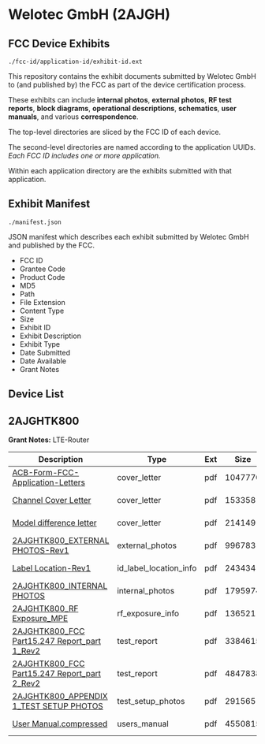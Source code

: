 # Welotec GmbH (2AJGH)
## FCC Device Exhibits

```
./fcc-id/application-id/exhibit-id.ext
```

This repository contains the exhibit documents submitted by Welotec GmbH to (and published by) the FCC as part of the device certification process.

These exhibits can include **internal photos**, **external photos**, **RF test reports**, **block diagrams**, **operational descriptions**, **schematics**, **user manuals**, and various **correspondence**.

The top-level directories are sliced by the FCC ID of each device.

The second-level directories are named according to the application UUIDs. *Each FCC ID includes one or more application.*

Within each application directory are the exhibits submitted with that application. 

## Exhibit Manifest

```
./manifest.json
```

JSON manifest which describes each exhibit submitted by Welotec GmbH and published by the FCC.

- FCC ID
- Grantee Code
- Product Code
- MD5
- Path
- File Extension
- Content Type
- Size
- Exhibit ID
- Exhibit Description
- Exhibit Type
- Date Submitted
- Date Available
- Grant Notes

## Device List
## 2AJGHTK800
**Grant Notes:** LTE-Router

| Description | Type | Ext | Size | Submitted | Available |
| ----------- | ---- | --- | ---- | --------- | --------- |
| [ACB-Form-FCC-Application-Letters](2AJGHTK800/2e991d01fb739893057e5fbfea2dcc3f/3369169.pdf) | cover_letter | pdf | 1047770 | 2017-04-25 | 2017-05-03 |
| [Channel Cover Letter](2AJGHTK800/2e991d01fb739893057e5fbfea2dcc3f/3369170.pdf) | cover_letter | pdf | 153358 | 2017-04-25 | 2017-05-03 |
| [Model difference letter](2AJGHTK800/2e991d01fb739893057e5fbfea2dcc3f/3369171.pdf) | cover_letter | pdf | 214149 | 2017-04-25 | 2017-05-03 |
| [2AJGHTK800_EXTERNAL PHOTOS-Rev1](2AJGHTK800/2e991d01fb739893057e5fbfea2dcc3f/3379637.pdf) | external_photos | pdf | 996783 | 2017-05-04 | 2017-05-03 |
| [Label Location-Rev1](2AJGHTK800/2e991d01fb739893057e5fbfea2dcc3f/3379638.pdf) | id_label_location_info | pdf | 243434 | 2017-05-04 | 2017-05-03 |
| [2AJGHTK800_INTERNAL PHOTOS](2AJGHTK800/2e991d01fb739893057e5fbfea2dcc3f/3369173.pdf) | internal_photos | pdf | 1795974 | 2017-04-25 | 2017-05-03 |
| [2AJGHTK800_RF Exposure_MPE](2AJGHTK800/2e991d01fb739893057e5fbfea2dcc3f/3369176.pdf) | rf_exposure_info | pdf | 136521 | 2017-04-25 | 2017-05-03 |
| [2AJGHTK800_FCC Part15.247 Report_part 1_Rev2](2AJGHTK800/2e991d01fb739893057e5fbfea2dcc3f/3383216.pdf) | test_report | pdf | 3384615 | 2017-05-09 | 2017-05-03 |
| [2AJGHTK800_FCC Part15.247 Report_part 2_Rev2](2AJGHTK800/2e991d01fb739893057e5fbfea2dcc3f/3383217.pdf) | test_report | pdf | 4847838 | 2017-05-09 | 2017-05-03 |
| [2AJGHTK800_APPENDIX 1_TEST SETUP PHOTOS](2AJGHTK800/2e991d01fb739893057e5fbfea2dcc3f/3369220.pdf) | test_setup_photos | pdf | 291565 | 2017-04-25 | 2017-05-03 |
| [User Manual.compressed](2AJGHTK800/2e991d01fb739893057e5fbfea2dcc3f/3369221.pdf) | users_manual | pdf | 4550815 | 2017-04-25 | 2017-05-03 |
